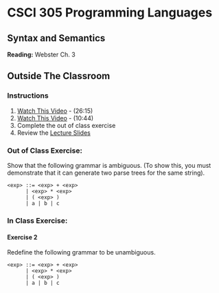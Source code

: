 # CSCI 305 Programming Languages

## Syntax and Semantics

**Reading:** Webster Ch. 3

## Outside The Classroom

### Instructions
1. [Watch This Video](https://youtu.be/K_uCkUBnBv0) - (26:15)
2. [Watch This Video](https://youtu.be/V40CWH9QLTo) - (10:44)
3. Complete the out of class exercise
4. Review the [Lecture Slides](slides/Lecture07_08.pdf)

### Out of Class Exercise:
Show that the following grammar is ambiguous. (To show this, you must demonstrate that it can generate two parse trees for the same string).

```
<exp> ::= <exp> + <exp>
      | <exp> * <exp>
      | ( <exp> )
      | a | b | c
```


### In Class Exercise:

#### Exercise 2
Redefine the following grammar to be unambiguous.
```
<exp> ::= <exp> + <exp>
      | <exp> * <exp>
      | ( <exp> )
      | a | b | c
```
